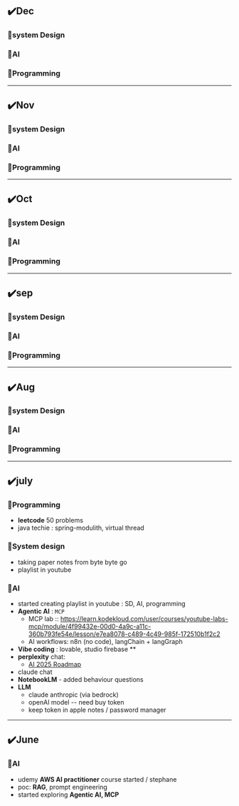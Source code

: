 ## ✔️Dec
### 🔸system Design
### 🔸AI
### 🔸Programming

---
## ✔️Nov
### 🔸system Design
### 🔸AI
### 🔸Programming

---
## ✔️Oct
### 🔸system Design
### 🔸AI
### 🔸Programming

---
## ✔️sep
### 🔸system Design
### 🔸AI
### 🔸Programming

---
## ✔️Aug
### 🔸system Design
### 🔸AI
### 🔸Programming

---
## ✔️july
### 🔸Programming
- **leetcode** 50 problems 
- java techie : spring-modulith, virtual thread
### 🔸System design
- taking paper notes from byte byte go
- playlist in youtube

### 🔸AI
- started creating  playlist in youtube : SD, AI, programming
- **Agentic AI** : `MCP` 
    - MCP lab :: https://learn.kodekloud.com/user/courses/youtube-labs-mcp/module/4f99432e-00d0-4a9c-a11c-360b793fe54e/lesson/e7ea8078-c489-4c49-985f-172510b1f2c2
    - AI workflows: n8n (no code), langChain + langGraph
- **Vibe coding** : lovable, studio firebase **
- **perplexity** chat:
    -  [AI 2025 Roadmap](https://www.perplexity.ai/spaces/ai-2025-roadmap-ZBBDClXfTSq.lCwmrLAfUw) 
- claude chat
- **NotebookLM** - added behaviour questions
- **LLM** 
    - claude anthropic (via bedrock)
    - openAI model -- need buy token 
    - keep token in apple notes / password manager

---
## ✔️June
### 🔸AI
- udemy **AWS AI practitioner** course started / stephane
- poc: **RAG**, prompt engineering
- started exploring **Agentic AI, MCP**

